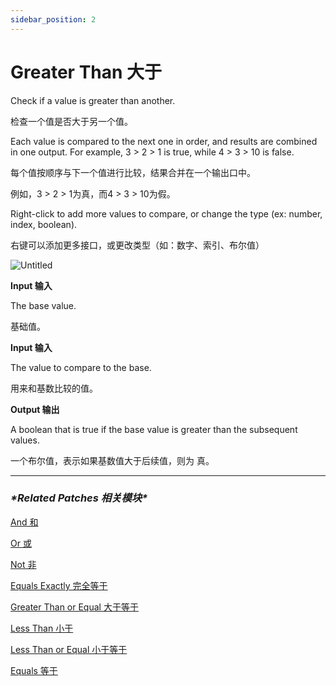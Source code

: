 ```yaml
---
sidebar_position: 2
---
```


# Greater Than 大于

Check if a value is greater than another.

检查一个值是否大于另一个值。

Each value is compared to the next one in order, and results are combined in one output. For example, 3 > 2 > 1 is true, while 4 > 3 > 10 is false.

每个值按顺序与下一个值进行比较，结果合并在一个输出口中。

例如，3 > 2 > 1为真，而4 > 3 > 10为假。

Right-click to add more values to compare, or change the type (ex: number, index, boolean).

右键可以添加更多接口，或更改类型（如：数字、索引、布尔值）

![Untitled](https://s3.us-west-2.amazonaws.com/secure.notion-static.com/eaf1acd5-2740-4409-8220-d9ca6207fd6f/Untitled.png?X-Amz-Algorithm=AWS4-HMAC-SHA256&X-Amz-Content-Sha256=UNSIGNED-PAYLOAD&X-Amz-Credential=AKIAT73L2G45EIPT3X45%2F20220602%2Fus-west-2%2Fs3%2Faws4_request&X-Amz-Date=20220602T172055Z&X-Amz-Expires=86400&X-Amz-Signature=23877f51fde66b06745242d7afda7146be058202a0696dfa1a9b436c7503db01&X-Amz-SignedHeaders=host&response-content-disposition=filename%20%3D%22Untitled.png%22&x-id=GetObject)

**Input 输入**

The base value.

基础值。

**Input 输入**

The value to compare to the base.

用来和基数比较的值。

**Output 输出**

A boolean that is true if the base value is greater than the subsequent values.

一个布尔值，表示如果基数值大于后续值，则为 真。

------

### ***\*Related Patches 相关模块\****

[And 和](https://www.notion.so/And-fe3dd6120a59454ebcd90cbf19fa03af)

[Or 或](https://www.notion.so/Or-56678c7752aa4df99e3945a1ee68da69)

[Not 非](https://www.notion.so/Not-12e7821fbf1048dcb9fc65cc80ccdd5a)

[Equals Exactly 完全等于](https://www.notion.so/Equals-Exactly-c31ca42d3bec4c55a053fcffa3a05d6e)

[Greater Than or Equal 大于等于](https://www.notion.so/Greater-Than-or-Equal-a97a6966c3fc464581a31a0ff464f5ba)

[Less Than 小于](https://www.notion.so/Less-Than-e312107d39104d79912a39339e56a2ef)

[Less Than or Equal 小于等于](https://www.notion.so/Less-Than-or-Equal-9eb2808ade6c4ecb9d31c4c7d43e96d0)

[Equals 等于](https://www.notion.so/Equals-b52f17a2688049cca34e1bc4da763bd7)
